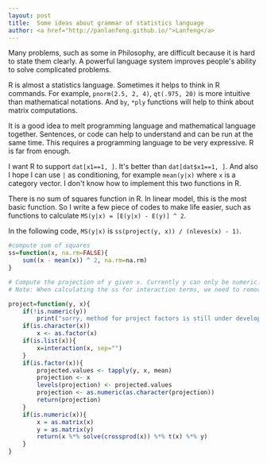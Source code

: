 ```yaml
---
layout: post
title:  Some ideas about grammar of statistics language
author: <a href="http://panlanfeng.github.io/">Lanfeng</a>
---
```


Many problems, such as some in Philosophy, are difficult because it is hard to state them clearly. A powerful language system improves people's ability to solve complicated problems.

R is almost a statistics language. Sometimes it helps to think in R commands. For example, `pnorm(2.5, 2, 4)`, `qt(.975, 20)` is more intuitive than mathematical notations. And `by`, `*ply` functions will help to think about matrix computations.

It is a good idea to melt programming language and mathematical language together. Sentences, or code can help to understand and can be run at the same time. This requires a programming language to be very expressive. R is far from enough.  

I want R to support `dat[x1==1, ]`. It's better than `dat[dat$x1==1, ]`. And also I hope I can use  `|` as conditioning, for example `mean(y|x)` where `x` is a category vector. I don't know how to implement this two functions in R.

There is no sum of squares function in R. In linear model, this is the most basic function. So I write a few piece of codes to make life easier, such as functions to calculate `MS(y|x) = [E(y|x) - E(y)] ^ 2`.

In the following code, `MS(y|x)` is `ss(project(y, x)) / (nleves(x) - 1)`.  

~~~ r
#compute sum of squares
ss=function(x, na.rm=FALSE){
    sum((x - mean(x)) ^ 2, na.rm=na.rm)
}

# Compute the projection of y given x. Currently y can only be numeric.
# Note: When calculating the ss for interaction terms, we need to remove the contribution of linear parts.

project=function(y, x){
    if(!is.numeric(y))
        print("sorry, method for project factors is still under developing")
    if(is.character(x))
        x <- as.factor(x)
    if(is.list(x)){
        x=interaction(x, sep="")
    }
    if(is.factor(x)){
        projected.values <- tapply(y, x, mean)
        projection <- x
        levels(projection) <- projected.values
        projection <- as.numeric(as.character(projection))
        return(projection)
    }
    if(is.numeric(x)){
        x = as.matrix(x)
        y = as.matrix(y)
        return(x %*% solve(crossprod(x)) %*% t(x) %*% y)
    }
}
~~~

